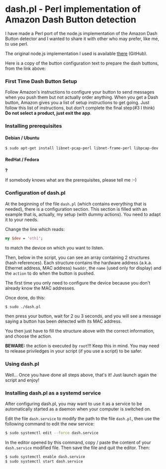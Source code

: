 # dash.pl - Perl implementation of Amazon Dash Button detection

I have made a Perl port of the node.js implementation of the Amazon Dash Button detector and I wanted to share it with other who may prefer, like me, to use perl.

The original node.js implementation I used is available [there](https://github.com/hortinstein/node-dash-button) (GitHub).

Here is a copy of the button configuration text to prepare the dash buttons, from the link above:

### First Time Dash Button Setup

Follow Amazon's instructions to configure your button to send messages when you push them but not actually order anything. When you get a Dash button, Amazon gives you a list of setup instructions to get going. Just follow this list of instructions, but don’t complete the final step (#3 I think) **Do not select a product, just exit the app**.

### Installing prerequisites

#### Debian / Ubuntu

``` sh
$ sudo apt-get install libnet-pcap-perl libnet-frame-perl libpcap-dev
```
#### RedHat / Fedora

**?**

If somebody knows what are the prerequisites, please tell me :-)

### Configuration of dash.pl

At the beginning of the file `dash.pl` (which contains everything that is needed), there is a configuration section. This section is filled with an example that is, actually, my setup (with dummy actions). You need to adapt it to your needs.

Change the line which reads:

``` perl
my $dev = 'eth1';
```

to match the device on which you want to listen.

Then, below in the script, you can see an array containing 2 structures (hash references). Each structure contains the hardware address (a.k.a. Ethernet address, MAC address) `hwaddr`, the `name` (used only for display) and the `action` to do when the button is pushed.

The first time you only need to configure the device because you don't already know the MAC addresses.

Once done, do this:

``` sh
$ sudo ./dash.pl
```

then press your button, wait for 2 ou 3 seconds, and you will see a message saying a button has been detected with its MAC address.

You then just have to fill the structure above with the correct information, and choose the action.

**BEWARE:** the action is executed by `root`!!! Keep this in mind. You may need to release priviledges in your script (if you use a script) to be safer.

### Using dash.pl

Well... Once you have done all steps above, that's it! Just launch again the script and enjoy!

### Installing dash.pl as a systemd service

After configuring dash.pl, you may want to use it as a service to be automatically started as a daemon when your computer is switched on.

Edit the file `dash.service` to modify the path to the file `dash.pl`, then use the following command to edit the new service:

``` sh
$ sudo systemctl edit --force dash.service
```

In the editor opened by this command, copy / paste the content of your `dash.service` modified file. Then save the file and quit the editor. Then:

``` sh
$ sudo systemctl enable dash.service
$ sudo systemctl start dash.service
```

